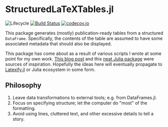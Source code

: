# StructuredLaTeXTables.jl

![Lifecycle](https://img.shields.io/badge/lifecycle-experimental-orange.svg)<!--
![Lifecycle](https://img.shields.io/badge/lifecycle-maturing-blue.svg)
![Lifecycle](https://img.shields.io/badge/lifecycle-stable-green.svg)
![Lifecycle](https://img.shields.io/badge/lifecycle-retired-orange.svg)
![Lifecycle](https://img.shields.io/badge/lifecycle-archived-red.svg)
![Lifecycle](https://img.shields.io/badge/lifecycle-dormant-blue.svg) -->
[![Build Status](https://travis-ci.com/alanderos91/StructuredLaTeXTables.jl.svg?branch=master)](https://travis-ci.com/alanderos91/StructuredLaTeXTables.jl)
[![codecov.io](http://codecov.io/github/alanderos91/StructuredLaTeXTables.jl/coverage.svg?branch=master)](http://codecov.io/github/alanderos91/StructuredLaTeXTables.jl?branch=master)
<!--
[![Documentation](https://img.shields.io/badge/docs-stable-blue.svg)](https://alanderos91.github.io/StructuredLaTeXTables.jl/stable)
[![Documentation](https://img.shields.io/badge/docs-master-blue.svg)](https://alanderos91.github.io/StructuredLaTeXTables.jl/dev)
-->

This package generates (mostly) publication-ready tables from a structured `DataFrame`.
Specifically, the contents of the table are assumed to have some associated metadata that should also be displayed.

This package has come about as a result of various scripts I wrote at some point for my own work.
[This blog post](https://nhigham.com/2019/11/19/better-latex-tables-with-booktabs/) and this [neat Julia package](https://github.com/korsbo/Latexify.jl) were sources of inspiration.
Hopefully the ideas here will eventually propagate to [Latexify.jl](https://github.com/korsbo/Latexify.jl) or Julia ecosystem in some form.

## Philosophy

1. Leave data transformations to external tools; e.g. from DataFrames.jl.
2. Focus on specifying structure; let the computer do "most" of the formatting.
3. Avoid using lines, cluttered text, and other excessive details to tell a story.
